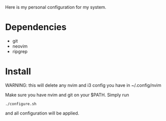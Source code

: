 Here is my personal configuration for my system.

# Dependencies

* git
* neovim
* ripgrep

# Install

WARNING: this will delete any nvim and i3 config you have in ~/.config/nvim

Make sure you have nvim and git on your $PATH. Simply run
```
./configure.sh
```
and all configuration will be applied.
